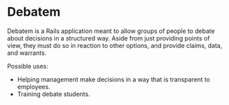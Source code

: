 # Debatem

Debatem is a Rails application meant to allow groups of people to debate about decisions in a structured way.  Aside from just providing points of view, they must do so in reaction to other options, and provide claims, data, and warrants.

Possible uses:

* Helping management make decisions in a way that is transparent to employees.
* Training debate students.
